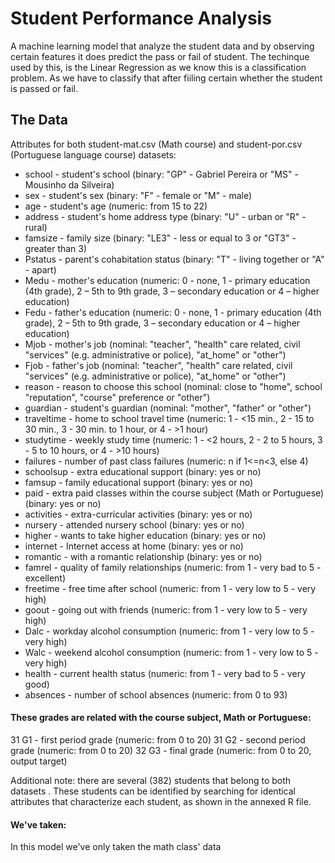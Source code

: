 # Student Performance Analysis
A machine learning model that analyze the student data and by observing certain features it does predict the pass or fail of student.
The techinque used by this, is the Linear Regression as we know this is a classification problem. As we have to classify that after fiiling certain whether the student is passed or fail.

## The Data
Attributes for both student-mat.csv (Math course) and student-por.csv (Portuguese language course) datasets:
- school - student's school (binary: "GP" - Gabriel Pereira or "MS" - Mousinho da Silveira)
- sex - student's sex (binary: "F" - female or "M" - male)
- age - student's age (numeric: from 15 to 22)
- address - student's home address type (binary: "U" - urban or "R" - rural)
- famsize - family size (binary: "LE3" - less or equal to 3 or "GT3" - greater than 3)
- Pstatus - parent's cohabitation status (binary: "T" - living together or "A" - apart)
- Medu - mother's education (numeric: 0 - none,  1 - primary education (4th grade), 2 – 5th to 9th grade, 3 – secondary education or 4 – higher education)
- Fedu - father's education (numeric: 0 - none,  1 - primary education (4th grade), 2 – 5th to 9th grade, 3 – secondary education or 4 – higher education)
- Mjob - mother's job (nominal: "teacher", "health" care related, civil "services" (e.g. administrative or police), "at_home" or "other")
- Fjob - father's job (nominal: "teacher", "health" care related, civil "services" (e.g. administrative or police), "at_home" or "other")
- reason - reason to choose this school (nominal: close to "home", school "reputation", "course" preference or "other")
- guardian - student's guardian (nominal: "mother", "father" or "other")
- traveltime - home to school travel time (numeric: 1 - <15 min., 2 - 15 to 30 min., 3 - 30 min. to 1 hour, or 4 - >1 hour)
- studytime - weekly study time (numeric: 1 - <2 hours, 2 - 2 to 5 hours, 3 - 5 to 10 hours, or 4 - >10 hours)
- failures - number of past class failures (numeric: n if 1<=n<3, else 4)
- schoolsup - extra educational support (binary: yes or no)
- famsup - family educational support (binary: yes or no)
- paid - extra paid classes within the course subject (Math or Portuguese) (binary: yes or no)
- activities - extra-curricular activities (binary: yes or no)
- nursery - attended nursery school (binary: yes or no)
- higher - wants to take higher education (binary: yes or no)
- internet - Internet access at home (binary: yes or no)
- romantic - with a romantic relationship (binary: yes or no)
- famrel - quality of family relationships (numeric: from 1 - very bad to 5 - excellent)
- freetime - free time after school (numeric: from 1 - very low to 5 - very high)
- goout - going out with friends (numeric: from 1 - very low to 5 - very high)
- Dalc - workday alcohol consumption (numeric: from 1 - very low to 5 - very high)
- Walc - weekend alcohol consumption (numeric: from 1 - very low to 5 - very high)
- health - current health status (numeric: from 1 - very bad to 5 - very good)
- absences - number of school absences (numeric: from 0 to 93)

#### These grades are related with the course subject, Math or Portuguese:
31 G1 - first period grade (numeric: from 0 to 20)
31 G2 - second period grade (numeric: from 0 to 20)
32 G3 - final grade (numeric: from 0 to 20, output target)

Additional note: there are several (382) students that belong to both datasets . 
These students can be identified by searching for identical attributes
that characterize each student, as shown in the annexed R file.

#### We've taken:
In this model we've only taken the math class' data
